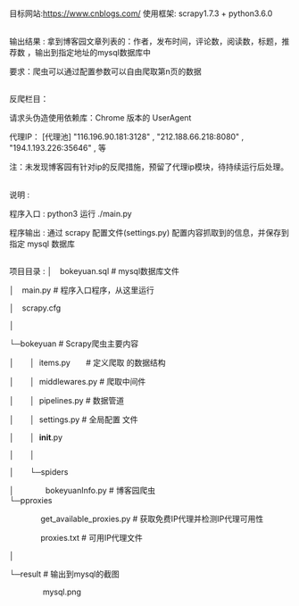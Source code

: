 ##  
目标网站:https://www.cnblogs.com/ 
使用框架: scrapy1.7.3 + python3.6.0
##  
输出结果 : 拿到博客园文章列表的：作者，发布时间，评论数，阅读数，标题，推荐数 ，输出到指定地址的mysql数据库中

要求：爬虫可以通过配置参数可以自由爬取第n页的数据
## 
 
反爬栏目：

请求头伪造使用依赖库：Chrome 版本的 UserAgent

代理IP： [代理池] "116.196.90.181:3128" , "212.188.66.218:8080" ,  "194.1.193.226:35646" , 等

注：未发现博客园有针对ip的反爬措施，预留了代理ip模块，待持续运行后处理。


##  
说明 :
  
程序入口 : python3 运行 ./main.py
  
程序输出 : 通过 scrapy 配置文件(settings.py) 配置内容抓取到的信息，并保存到指定 mysql 数据库 

##   

项目目录 :
│&emsp;bokeyuan.sql  # mysql数据库文件
  
│&emsp;main.py       # 程序入口程序，从这里运行
  
│&emsp;scrapy.cfg
      
│
  
└─bokeyuan     # Scrapy爬虫主要内容
  
│&emsp;&emsp;│&nbsp;&nbsp;items.py&emsp;&emsp;# 定义爬取 的数据结构  

│&emsp;&emsp;│&nbsp;&nbsp;middlewares.py       # 爬取中间件  

│&emsp;&emsp;│&nbsp;&nbsp;pipelines.py         # 数据管道
  
│&emsp;&emsp;│&nbsp;&nbsp;settings.py          # 全局配置 文件  

│&emsp;&emsp;│&nbsp;&nbsp;__init__.py
  
│&emsp;&emsp;│
  
│&emsp;&emsp;└─spiders
  
│&emsp;&emsp;&emsp;&emsp;bokeyuanInfo.py  # 博客园爬虫  
└─pproxies  

&emsp;&emsp;&emsp;&emsp;get_available_proxies.py  # 获取免费IP代理并检测IP代理可用性  

&emsp;&emsp;&emsp;&emsp;proxies.txt  # 可用IP代理文件
  
│

└─result  # 输出到mysql的截图

&emsp;&emsp;&emsp;&emsp; mysql.png

##    